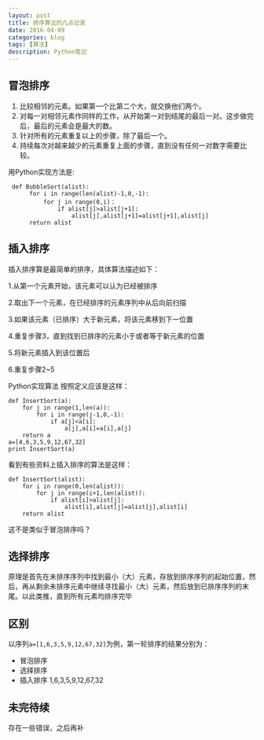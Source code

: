 ```yaml
---
layout: post
title: 排序算法的几点记录
date: 2016-04-09
categories: blog
tags: [算法]
description: Python笔记
---
```


## 冒泡排序
1. 比较相邻的元素。如果第一个比第二个大，就交换他们两个。
2. 对每一对相邻元素作同样的工作，从开始第一对到结尾的最后一对。这步做完后，最后的元素会是最大的数。
3. 针对所有的元素重复以上的步骤，除了最后一个。
4. 持续每次对越来越少的元素重复上面的步骤，直到没有任何一对数字需要比较。

用Python实现方法是:

```
 def BubbleSort(alist):
      for i in range(len(alist)-1,0,-1):
          for j in range(0,i)：
              if alist[j]>alist[j+1]:
                  alist[j],alist[j+1]=alist[j+1],alist[j]
      return alist
```

## 插入排序
插入排序算是最简单的排序，具体算法描述如下：

1.从第一个元素开始，该元素可以认为已经被排序

2.取出下一个元素，在已经排序的元素序列中从后向前扫描

3.如果该元素（已排序）大于新元素，将该元素移到下一位置

4.重复步骤3，直到找到已排序的元素小于或者等于新元素的位置

5.将新元素插入到该位置后

6.重复步骤2~5

Python实现算法
按照定义应该是这样：

```
def InsertSort(a):
    for j in range(1,len(a)):
        for i in range(j-1,0,-1):
            if a[j]<a[i]:
                a[j],a[i]=a[i],a[j]
    return a
a=[4,6,3,5,9,12,67,32]
print InsertSort(a)

```

看到有些资料上插入排序的算法是这样：


```
def InsertSort(alist):
    for i in range(0,len(alist)):
        for j in range(i+1,len(alist)):
            if alist[i]>alist[j]:
                alist[i],alist[j]=alist[j],alist[i]
    return alist
```

这不是类似于冒泡排序吗？

## 选择排序
原理是首先在未排序序列中找到最小（大）元素，存放到排序序列的起始位置，然后，再从剩余未排序元素中继续寻找最小（大）元素，然后放到已排序序列的末尾。以此类推，直到所有元素均排序完毕


## 区别

以序列`a=[1,6,3,5,9,12,67,32]`为例，第一轮排序的结果分别为：
- 冒泡排序
- 选择排序
- 插入排序 1,6,3,5,9,12,67,32

## 未完待续

存在一些错误，之后再补
